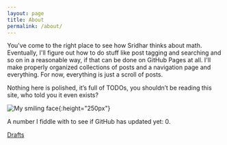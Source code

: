 ```yaml
---
layout: page
title: About
permalink: /about/
---
```


You've come to the right place to see how Sridhar thinks about math. Eventually, I'll figure out how to do stuff like post tagging and searching and so on in a reasonable way, if that can be done on GitHub Pages at all. I'll make properly organized collections of posts and a navigation page and everything. For now, everything is just a scroll of posts.

Nothing here is polished, it’s full of TODOs, you shouldn’t be reading this site, who told you it even exists?

![My smiling face]({{site.baseurl}}/assets/avi.jpg){:height="250px"}

A number I fiddle with to see if GitHub has updated yet: 0.

[Drafts](../drafts/)